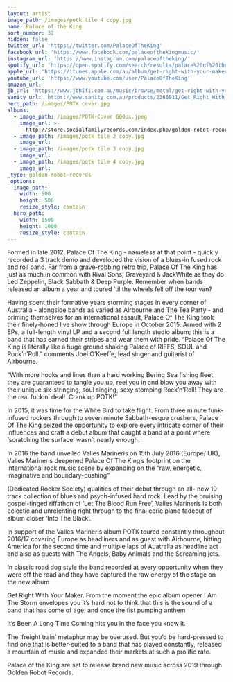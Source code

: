 ```yaml
---
layout: artist
image_path: /images/potk tile 4 copy.jpg
name: Palace of the King
sort_number: 32
hidden: false
twitter_url: 'https://twitter.com/PalaceOfTheKing'
facebook_url: 'https://www.facebook.com/palaceofthekingmusic/'
instagram_url: 'https://www.instagram.com/palaceoftheking/'
spotify_url: 'https://open.spotify.com/search/results/palace%20of%20the%20king'
apple_url: 'https://itunes.apple.com/au/album/get-right-with-your-maker/1335540227'
youtube_url: 'https://www.youtube.com/user/PalaceOfTheKing'
amazon_url:
jb_url: 'https://www.jbhifi.com.au/music/browse/metal/get-right-with-your-maker/577038/'
sanity_url: 'https://www.sanity.com.au/products/2366911/Get_Right_With_Your_Maker'
hero_path: /images/POTK cover.jpg
albums:
  - image_path: /images/POTK-Cover 600px.jpeg
    image_url: >-
      http://store.socialfamilyrecords.com/index.php/golden-robot-records/palace-of-the-king-get-right-with-your-maker-lp.html
  - image_path: /images/potk tile 2 copy.jpg
    image_url:
  - image_path: /images/potk tile 3 copy.jpg
    image_url:
  - image_path: /images/potk tile 4 copy.jpg
    image_url:
_type: golden-robot-records
_options:
  image_path:
    width: 500
    height: 500
    resize_style: contain
  hero_path:
    width: 1500
    height: 1000
    resize_style: contain
---
```


Formed in late 2012, Palace Of The King - nameless at that point - quickly recorded a 3 track demo and developed the vision of a blues-in fused rock and roll band. Far from a grave-robbing retro trip, Palace Of The King has just as much in common with Rival Sons, Graveyard & JackWhite as they do Led Zeppelin, Black Sabbath & Deep Purple. Remember when bands released an album a year and toured ’til the wheels fell off the tour van?

Having spent their formative years storming stages in every corner of Australia - alongside bands as varied as Airbourne and The Tea Party - and priming themselves for an international assault, Palace Of The King took their finely-honed live show through Europe in October 2015. Armed with 2 EPs, a full-length vinyl LP and a second full length studio album; this is a band that has earned their stripes and wear them with pride. “Palace Of The King is literally like a huge ground shaking Palace of RIFFS, SOUL and Rock’n’Roll.” comments Joel O’Keeffe, lead singer and guitarist of Airbourne.

“With more hooks and lines than a hard working Bering Sea fishing fleet they are guaranteed to tangle you up, reel you in and blow you away with their unique six-stringing, soul singing, sexy stomping Rock’n’Roll! They are the real fuckin’ deal!  Crank up POTK!”

In 2015, it was time for the White Bird to take flight. From three minute funk-infused rockers through to seven minute Sabbath-esque crushers, Palace Of The King seized the opportunity to explore every intricate corner of their influences and craft a debut album that caught a band at a point where ‘scratching the surface’ wasn’t nearly enough.

In 2016 the band unveiled Valles Marineris on 15th July 2016 (Europe/ UK), Valles Marineris deepened Palace Of The King’s footprint on the international rock music scene by expanding on the “raw, energetic, imaginative and boundary-pushing”

(Dedicated Rocker Society) qualities of their debut through an all- new 10 track collection of blues and psych-infused hard rock. Lead by the bruising gospel-tinged riffathon of ‘Let The Blood Run Free’, Valles Marineris is both eclectic and unrelenting right through to the final eerie piano fadeout of album closer ‘Into The Black’.

In support of the Valles Marineris album POTK toured constantly throughout 2016/17 covering Europe as headliners and as guest with Airbourne, hitting America for the second time and multiple laps of Auatralia as headline act and also as guests with The Angels, Baby Animals and the Screaming jets.

In classic road dog style the band recorded at every opportunity when they were off the road and they have captured the raw energy of the stage on the new album

Get Right With Your Maker. From the moment the epic album opener I Am The Storm envelopes you it’s hard not to think that this is the sound of a band that has come of age, and once the fist pumping anthem

It’s Been A Long Time Coming hits you in the face you know it.

The ‘freight train’ metaphor may be overused. But you’d be hard-pressed to find one that is better-suited to a band that has played constantly, released a mountain of music and expanded their markets at such a prolific rate.

Palace of the King are set to release brand new music across 2019 through Golden Robot Records.